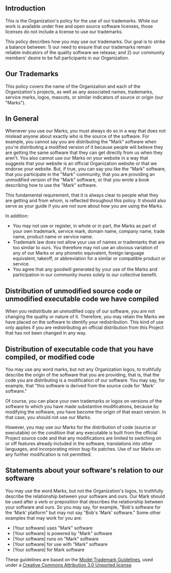 ## Introduction

This is the Organization's policy for the use of our trademarks. While our work is available under free and open source software licenses, those licenses do not include a license to use our trademarks.

This policy describes how you may use our trademarks.  Our goal is to strike a balance between: 1) our need to ensure that our trademarks remain reliable indicators of the quality software we release; and 2) our community members' desire to be full participants in our Organization.

## Our Trademarks

This policy covers the name of the Organization and each of the Organization's projects, as well as any associated names, trademarks, service marks, logos, mascots, or similar indicators of source or origin (our "Marks").

## In General

Whenever you use our Marks, you must always do so in a way that does not mislead anyone about exactly who is the source of the software. For example, you cannot say you are distributing the "Mark" software when you're distributing a modified version of it because people will believe they are getting the same software that they can get directly from us when they aren't. You also cannot use our Marks on your website in a way that suggests that your website is an official Organization website or that we endorse your website. But, if true, you can say you like the "Mark" software, that you participate in the "Mark" community, that you are providing an unmodified version of the "Mark" software, or that you wrote a book describing how to use the "Mark" software.

This fundamental requirement, that it is always clear to people what they are getting and from whom, is reflected throughout this policy. It should also serve as your guide if you are not sure about how you are using the Marks.

In addition:
* You may not use or register, in whole or in part, the Marks as part of your own trademark, service mark, domain name, company name, trade name, product name or service name.
* Trademark law does not allow your use of names or trademarks that are too similar to ours. You therefore may not use an obvious variation of any of our Marks or any phonetic equivalent, foreign language equivalent, takeoff, or abbreviation for a similar or compatible product or service.
* You agree that any goodwill generated by your use of the Marks and participation in our community inures solely to our collective benefit.

## Distribution of unmodified source code or unmodified executable code we have compiled

When you redistribute an unmodified copy of our software, you are not changing the quality or nature of it. Therefore, you may retain the Marks we have placed on the software to identify your redistribution. This kind of use only applies if you are redistributing an official distribution from this Project that has not been changed in any way.

## Distribution of executable code that you have compiled, or modified code

You may use any word marks, but not any Organization logos, to truthfully describe the origin of the software that you are providing, that is, that the code you are distributing is a modification of our software. You may say, for example, that "this software is derived from the source code for 'Mark' software."

Of course, you can place your own trademarks or logos on versions of the software to which you have made substantive modifications, because by modifying the software, you have become the origin of that exact version. In that case, you should not use our Marks.

However, you may use our Marks for the distribution of code (source or executable) on the condition that any executable is built from the official Project source code and that any modifications are limited to switching on or off features already included in the software, translations into other languages, and incorporating minor bug-fix patches. Use of our Marks on any further modification is not permitted.

## Statements about your software's relation to our software

You may use the word Marks, but not the Organization's logos, to truthfully describe the relationship between your software and ours. Our Mark should be used after a verb or preposition that describes the relationship between your software and ours. So you may say, for example, "Bob's software for the 'Mark' platform" but may not say "Bob's 'Mark' software." Some other examples that may work for you are:

* [Your software] uses "Mark" software
* [Your software] is powered by "Mark" software
* [Your software] runs on "Mark" software
* [Your software] for use with "Mark" software
* [Your software] for Mark software

These guidelines are based on the [Model Trademark Guidelines](http://www.modeltrademarkguidelines.org), used under a [Creative Commons Attribution 3.0 Unported license](https://creativecommons.org/licenses/by/3.0/deed.en_US)
